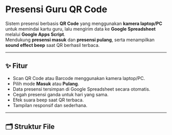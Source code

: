 # Presensi Guru QR Code

Sistem presensi berbasis **QR Code** yang menggunakan **kamera laptop/PC** untuk memindai kartu guru, lalu mengirim data ke **Google Spreadsheet** melalui **Google Apps Script**.  
Mendukung **presensi masuk** dan **presensi pulang**, serta menampilkan **sound effect beep** saat QR berhasil terbaca.

---

## ✨ Fitur
- Scan QR Code atau Barcode menggunakan kamera laptop/PC.
- Pilih mode **Masuk** atau **Pulang**.
- Data presensi tersimpan di Google Spreadsheet secara otomatis.
- Cegah presensi ganda untuk hari yang sama.
- Efek suara beep saat QR terbaca.
- Tampilan responsif dan sederhana.

---

## 🗂 Struktur File
